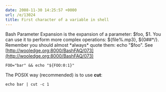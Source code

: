 ```yaml
---
date: 2008-11-30 14:25:57 +0000
url: /e/13024
title: First character of a variable in shell
---
```



Bash Parameter Expansion is the expansion of a parameter: $foo, $1. You can use
it to perform more complex operations: ${file%.mp3}, ${0##*/}. Remember you
should almost *always* quote them: echo "$foo". See
[http://wooledge.org:8000/BashFAQ/073](http://wooledge.org:8000/BashFAQ/073)

	FOO="bar" && echo "${FOO:0:1}"

The POSIX way (recommended) is to use **cut**:

	echo bar | cut -c 1
